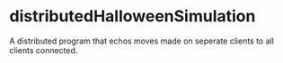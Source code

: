 # distributedHalloweenSimulation
A distributed program that echos moves made on seperate clients to all clients connected.
